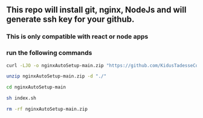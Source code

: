 ## This repo will install git, nginx, NodeJs and will generate ssh key for your github.

### This is only compatible with react or node apps

### run the following commands
```sh
curl -LJO -o nginxAutoSetup-main.zip "https://github.com/KidusTadesseCode/nginxAutoSetup/archive/refs/heads/main.zip"
```
```sh
unzip nginxAutoSetup-main.zip -d "./"
```
```sh
cd nginxAutoSetup-main
```
```sh
sh index.sh
```
```sh
rm -rf nginxAutoSetup-main.zip
```